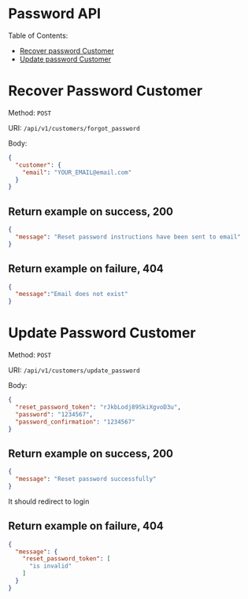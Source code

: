 # Password API

Table of Contents:

- [Recover password Customer](#recover-password-customer)
- [Update password Customer](#update-password-customer)

# Recover Password Customer

Method: `POST`

URI: `/api/v1/customers/forgot_password`

Body:

```json
{
  "customer": {
    "email": "YOUR_EMAIL@email.com"
  }
}
```

## Return example on success, 200

```json
{
  "message": "Reset password instructions have been sent to email"
}
```

## Return example on failure, 404

```json
{
  "message":"Email does not exist"
}
```

# Update Password Customer

Method: `POST`

URI: `/api/v1/customers/update_password`

Body:

```json
{
  "reset_password_token": "rJkbLodj89SkiXgvoD3u",
  "password": "1234567",
  "password_confirmation": "1234567"
}
```

## Return example on success, 200

```json
{
  "message": "Reset password successfully"
}
```

It should redirect to login

## Return example on failure, 404

```json
{
  "message": {
    "reset_password_token": [
      "is invalid"
    ]
  }
}
```